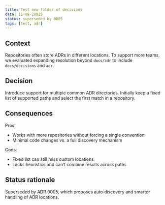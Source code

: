 ```yaml
---
title: Test new folder of decisions
date: 11-09-20025
status: superseded by 0005
tags: [test, adr]
---
```

## Context

Repositories often store ADRs in different locations. To support more teams, we evaluated expanding resolution beyond `docs/adr` to include `docs/decisions` and `adr`.

## Decision

Introduce support for multiple common ADR directories. Initially keep a fixed list of supported paths and select the first match in a repository.

## Consequences

Pros:

- Works with more repositories without forcing a single convention
- Minimal code changes vs. a full discovery mechanism

Cons:

- Fixed list can still miss custom locations
- Lacks heuristics and can’t combine results across paths

## Status rationale

Superseded by ADR 0005, which proposes auto‑discovery and smarter handling of ADR locations.
